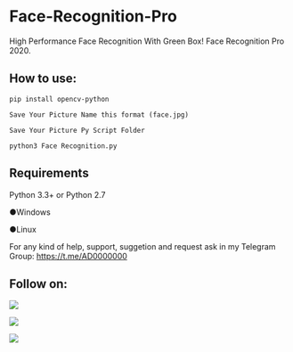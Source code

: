 # Face-Recognition-Pro
High Performance Face Recognition With Green Box! Face Recognition Pro 2020.

## How to use:
`pip install opencv-python`

`Save Your Picture Name this format (face.jpg)`

`Save Your Picture Py Script Folder`

`python3 Face Recognition.py`

## Requirements
Python 3.3+ or Python 2.7

●Windows

●Linux

For any kind of help, support, suggetion and request ask in my Telegram Group:
https://t.me/AD0000000

## Follow on:
<p align="left">
<a href="https://github.com/palahsu"><img src="https://img.shields.io/badge/GitHub-Follow%20on%20GitHub-inactive.svg?logo=github"></a>
</p><p align="left">
<a href="https://twitter.com/palashgamer"><img src="https://img.shields.io/badge/Twitter-Follow%20on%20Twitter-informational.svg?logo=twitter"></a>
</p><p align="left">
<a href="https://facebook.com/Aduri.knox"><img src="https://img.shields.io/badge/Facebook-Follow%20on%20Facebook-blue.svg?logo=facebook"></a>
</p><p align="left">
